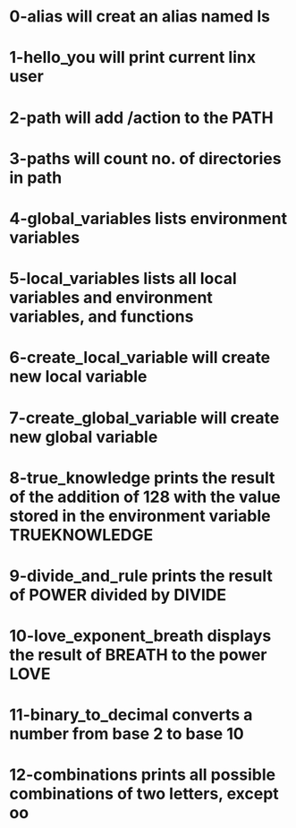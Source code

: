 # 0-alias will creat an alias named ls
# 1-hello_you will print current linx user
# 2-path will add /action to the PATH
# 3-paths will count no. of directories in path
# 4-global_variables lists environment variables
# 5-local_variables lists all local variables and environment variables, and functions
# 6-create_local_variable will create new local variable
# 7-create_global_variable will create new global variable
# 8-true_knowledge prints the result of the addition of 128 with the value stored in the environment variable TRUEKNOWLEDGE
# 9-divide_and_rule prints the result of POWER divided by DIVIDE
# 10-love_exponent_breath displays the result of BREATH to the power LOVE
# 11-binary_to_decimal converts a number from base 2 to base 10
# 12-combinations prints all possible combinations of two letters, except oo
